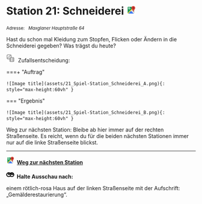 # Station 21: Schneiderei  <a href="https://www.google.com/maps/dir/?api=1&travelmode=walking&destination=47.7994242,13.0183928"><img src="https://github.com/kipppunkte/kipppunkte/raw/gh-pages/assets/google-maps.svg" width="24" height="24"></a>

<small>Adresse:<em style="margin-left: 10px">Maxglaner Hauptstraße 64</em></small>



Hast du schon mal Kleidung zum Stopfen, Flicken oder Ändern in die Schneiderei gegeben?
Was trägst du heute?
<div class="md-button dice-pic"><img class="no-click" src="https://github.com/kipppunkte/kipppunkte/raw/gh-pages/assets/rolling-dices.svg" style="height: 1.6em;margin-right :5px;background:white">  Zufallsentscheidung:<span class="dice-resp"/></div>

===+ "Auftrag" 

    ![Image title](assets/21_Spiel-Station_Schneiderei_A.png){: style="max-height:60vh" }

=== "Ergebnis"

    ![Image title](assets/21_Spiel-Station_Schneiderei_B.png){: style="max-height:60vh" }


Weg zur nächsten Station:
Bleibe ab hier immer auf der rechten Straßenseite. Es reicht, wenn du für die beiden nächsten Stationen immer nur auf die linke Straßenseite blickst.



____

<a href="https://www.google.com/maps/dir/?api=1&travelmode=walking&destination=47.7988076,13.0194364"><img src="https://github.com/kipppunkte/kipppunkte/raw/gh-pages/assets/google-maps.svg" style="height: 1.5em;margin-right: 0.5em"></a>**[Weg zur nächsten Station](https://www.google.com/maps/dir/?api=1&travelmode=walking&destination=47.7988076,13.0194364)**



<img class="no-click" src="https://github.com/kipppunkte/kipppunkte/raw/gh-pages/assets/eyes.svg" style="height: 1.5em;background: white;margin-right: 0.5em">**Halte Ausschau nach:**

einem rötlich-rosa Haus auf der linken Straßenseite mit der Aufschrift: „Gemälderestaurierung“.